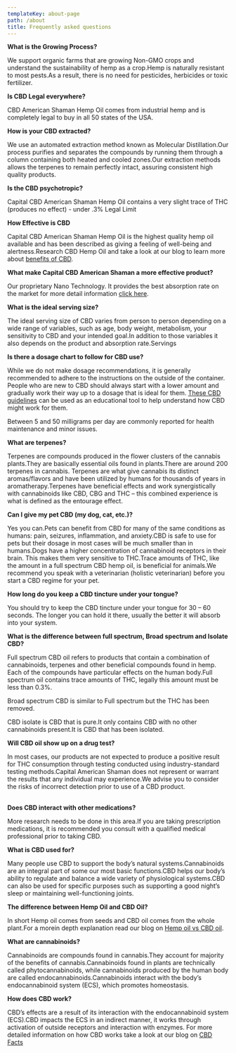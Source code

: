 ```yaml
---
templateKey: about-page
path: /about
title: Frequently asked questions
---
```



**What is the Growing Process?**

We support organic farms that are growing Non-GMO crops and understand the sustainability of hemp as a crop.Hemp is naturally resistant to most pests.As a result, there is no need for pesticides, herbicides or toxic fertilizer.

**Is CBD Legal everywhere?**

CBD American Shaman Hemp Oil comes from industrial hemp and is completely legal to buy in all 50 states of the USA.

**How is your CBD extracted?**

We use an automated extraction method known as Molecular Distillation.Our process purifies and separates the compounds by running them through a column containing both heated and cooled zones.Our extraction methods allows the terpenes to remain perfectly intact, assuring consistent high quality products.

**Is the CBD psychotropic?**

Capital CBD American Shaman Hemp Oil contains a very slight trace of THC (produces no effect) - under .3% Legal Limit

**How Effective is CBD**

Capital CBD American Shaman Hemp Oil is the highest quality hemp oil available and has been described as giving a feeling of well-being and alertness.Research CBD Hemp Oil and take a look at our blog to learn more about [benefits of CBD](/blog).

**What make Capital CBD American Shaman a more effective product?**

Our proprietary Nano Technology. It provides the best absorption rate on the market for more detail information [click here](https://cbdamericanshaman.com/proprietary-nanotechnology).

**What is the ideal serving size?**

The ideal serving size of CBD varies from person to person depending on a wide range of variables, such as age, body weight, metabolism, your sensitivity to CBD and your intended goal.In addition to those variables it also depends on the product and absorption rate.Servings

**Is there a dosage chart to follow for CBD use?**

While we do not make dosage recommendations, it is generally recommended to adhere to the instructions on the outside of the container. People who are new to CBD should always start with a lower amount and gradually work their way up to a dosage that is ideal for them. [These CBD guidelines](https://www.cbd.org/guidance-using-cbd) can be used as an educational tool to help understand how CBD might work for them.

Between 5 and 50 milligrams per day are commonly reported for health maintenance and minor issues.

**What are terpenes?** 

Terpenes are compounds produced in the flower clusters of the cannabis plants.They are basically essential oils found in plants.There are around 200 terpenes in cannabis. Terpenes are what give cannabis its distinct aromas/flavors and have been utilized by humans for thousands of years in aromatherapy.Terpenes have beneficial effects and work synergistically with cannabinoids like CBD, CBG and THC – this combined experience is what is defined as the entourage effect.

**Can I give my pet CBD (my dog, cat, etc.)?**

Yes you can.Pets can benefit from CBD for many of the same conditions as humans: pain, seizures, inflammation, and anxiety.CBD is safe to use for pets but their dosage in most cases will be much smaller than in humans.Dogs have a higher concentration of cannabinoid receptors in their brain. This makes them very sensitive to THC.Trace amounts of THC, like the amount in a full spectrum CBD hemp oil, is beneficial for animals.We recommend you speak with a veterinarian (holistic veterinarian) before you start a CBD regime for your pet.

**How long do you keep a CBD tincture under your tongue?**

You should try to keep the CBD tincture under your tongue for 30 – 60 seconds. The longer you can hold it there, usually the better it will absorb into your system.

**What is the difference between full spectrum, Broad spectrum and Isolate CBD?**

Full spectrum CBD oil refers to products that contain a combination of cannabinoids, terpenes and other beneficial compounds found in hemp. Each of the compounds have particular effects on the human body.Full spectrum oil contains trace amounts of THC, legally this amount must be less than 0.3%.

Broad spectrum CBD is similar to Full spectrum but the THC has been removed. 

CBD isolate is CBD that is pure.It only contains CBD with no other cannabinoids present.It is CBD that has been isolated.

**Will CBD oil show up on a drug test? [](https://wholeorganix.com/education/)**

In most cases, our products are not expected to produce a positive result for THC consumption through testing conducted using industry-standard testing methods.Capital American Shaman does not represent or warrant the results that any individual may experience.We advise you to consider the risks of incorrect detection prior to use of a CBD product.

\
**Does CBD interact with other medications? [](https://wholeorganix.com/education/)**

More research needs to be done in this area.If you are taking prescription medications, it is recommended you consult with a qualified medical professional prior to taking CBD. 

**What is CBD used for?**

Many people use CBD to support the body’s natural systems.Cannabinoids are an integral part of some our most basic functions.CBD helps our body’s ability to regulate and balance a wide variety of physiological systems.CBD can also be used for specific purposes such as supporting a good night’s sleep or maintaining well-functioning joints.

**The difference between Hemp Oil and CBD Oil?**

In short Hemp oil comes from seeds and CBD oil comes from the whole plant.For a morein depth explanation read our blog on [Hemp oil vs CBD oil](/blog).

**What are cannabinoids? [](https://wholeorganix.com/education/)**

Cannabinoids are compounds found in cannabis.They account for majority of the benefits of cannabis.Cannabinoids found in plants are technically called phytocannabinoids, while cannabinoids produced by the human body are called endocannabinoids.Cannabinoids interact with the body’s endocannabinoid system (ECS), which promotes homeostasis.

**How does CBD work?[](https://wholeorganix.com/education/)**

CBD’s effects are a result of its interaction with the endocannabinoid system (ECS).CBD impacts the ECS in an indirect manner, it works through activation of outside receptors and interaction with enzymes. For more detailed information on how CBD works take a look at our blog on [CBD Facts](/blog)